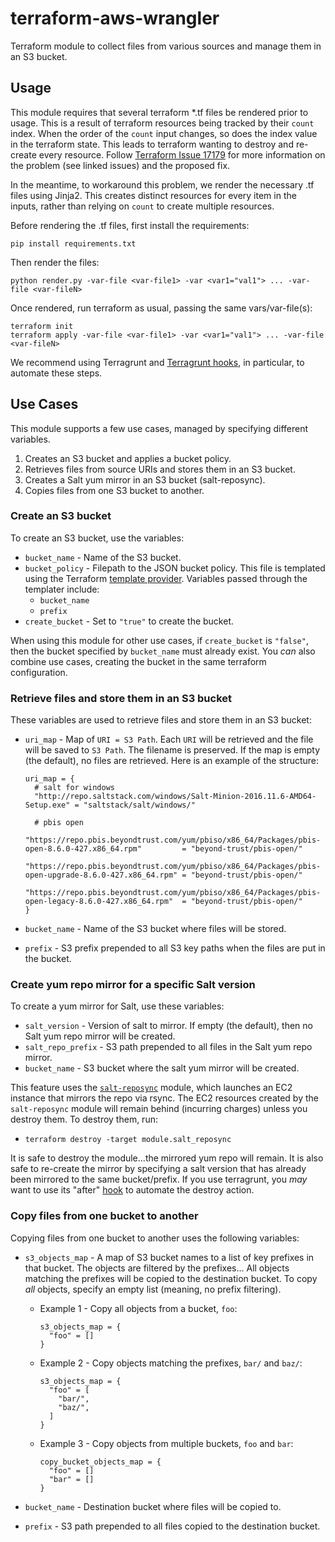 # terraform-aws-wrangler

Terraform module to collect files from various sources and manage them in an S3
bucket.

## Usage

This module requires that several terraform *.tf files be rendered prior to
usage. This is a result of terraform resources being tracked by their `count`
index. When the order of the `count` input changes, so does the index value in
the terraform state. This leads to terraform wanting to destroy and re-create
every resource. Follow [Terraform Issue 17179][terraform-issue-17179] for more
information on the problem (see linked issues) and the proposed fix.

In the meantime, to workaround this problem, we render the necessary .tf files
using Jinja2. This creates distinct resources for every item in the inputs,
rather than relying on `count` to create multiple resources.

Before rendering the .tf files, first install the requirements:

```
pip install requirements.txt
```

Then render the files:

```
python render.py -var-file <var-file1> -var <var1="val1"> ... -var-file <var-fileN>
```

Once rendered, run terraform as usual, passing the same vars/var-file(s):

```
terraform init
terraform apply -var-file <var-file1> -var <var1="val1"> ... -var-file <var-fileN>
```

We recommend using Terragrunt and [Terragrunt hooks][terragrunt-hooks], in
particular, to automate these steps.


[terraform-issue-17179]: https://github.com/hashicorp/terraform/issues/17179

## Use Cases

This module supports a few use cases, managed by specifying different
variables.

1.  Creates an S3 bucket and applies a bucket policy.
2.  Retrieves files from source URIs and stores them in an S3 bucket.
3.  Creates a Salt yum mirror in an S3 bucket (salt-reposync).
4.  Copies files from one S3 bucket to another.

### Create an S3 bucket

To create an S3 bucket, use the variables:

-   `bucket_name` - Name of the S3 bucket.
-   `bucket_policy` - Filepath to the JSON bucket policy. This file is
    templated using the Terraform [template provider][template-provider].
    Variables passed through the templater include:
    -   `bucket_name`
    -   `prefix`
-   `create_bucket` - Set to `"true"` to create the bucket.

When using this module for other use cases, if `create_bucket` is `"false"`,
then the bucket specified by `bucket_name` must already exist. You _can_ also
combine use cases, creating the bucket in the same terraform configuration.

[template-provider]: https://www.terraform.io/docs/providers/template/d/file.html

### Retrieve files and store them in an S3 bucket

These variables are used to retrieve files and store them in an S3 bucket:

-   `uri_map` - Map of `URI = S3 Path`. Each `URI` will be retrieved and the
    file will be saved to `S3 Path`. The filename is preserved. If the map is
    empty (the default), no files are retrieved. Here is an example of the
    structure:

    ```hcl
    uri_map = {
      # salt for windows
      "http://repo.saltstack.com/windows/Salt-Minion-2016.11.6-AMD64-Setup.exe" = "saltstack/salt/windows/"

      # pbis open
      "https://repo.pbis.beyondtrust.com/yum/pbiso/x86_64/Packages/pbis-open-8.6.0-427.x86_64.rpm"         = "beyond-trust/pbis-open/"
      "https://repo.pbis.beyondtrust.com/yum/pbiso/x86_64/Packages/pbis-open-upgrade-8.6.0-427.x86_64.rpm" = "beyond-trust/pbis-open/"
      "https://repo.pbis.beyondtrust.com/yum/pbiso/x86_64/Packages/pbis-open-legacy-8.6.0-427.x86_64.rpm"  = "beyond-trust/pbis-open/"
    }
    ```

-   `bucket_name` - Name of the S3 bucket where files will be stored.
-   `prefix` - S3 prefix prepended to all S3 key paths when the files are put
    in the bucket.

### Create yum repo mirror for a specific Salt version

To create a yum mirror for Salt, use these variables:

-   `salt_version` - Version of salt to mirror. If empty (the default), then no
    Salt yum repo mirror will be created.
-   `salt_repo_prefix` - S3 path prepended to all files in the Salt yum repo
    mirror.
-   `bucket_name` - S3 bucket where the salt yum mirror will be created.

This feature uses the [`salt-reposync`][salt-reposync] module, which launches
an EC2 instance that mirrors the repo via rsync. The EC2 resources created by
the `salt-reposync` module will remain behind (incurring charges) unless you
destroy them. To destroy them, run:

-   `terraform destroy -target module.salt_reposync`

It is safe to destroy the module...the mirrored yum repo will remain. It is
also safe to re-create the mirror by specifying a salt version that has already
been mirrored to the same bucket/prefix. If you use terragrunt, you _may_ want
to use its "after" [hook][terragrunt-hooks] to automate the destroy action.

[salt-reposync]: https://github.com/plus3it/salt-reposync
[terragrunt-hooks]: https://github.com/gruntwork-io/terragrunt#before-and-after-hooks

### Copy files from one bucket to another

Copying files from one bucket to another uses the following variables:

-   `s3_objects_map` - A map of S3 bucket names to a list of key
    prefixes in that bucket. The objects are filtered by the prefixes... All
    objects matching the prefixes will be copied to the destination bucket. To
    copy _all_ objects, specify an empty list (meaning, no prefix filtering).
    -   Example 1 - Copy all objects from a bucket, `foo`:

        ```hcl
        s3_objects_map = {
          "foo" = []
        }
        ```

    -   Example 2 - Copy objects matching the prefixes, `bar/` and `baz/`:

        ```hcl
        s3_objects_map = {
          "foo" = [
            "bar/",
            "baz/",
          ]
        }
        ```

    -   Example 3 - Copy objects from multiple buckets, `foo` and `bar`:

        ```hcl
        copy_bucket_objects_map = {
          "foo" = []
          "bar" = []
        }
        ```

-   `bucket_name` - Destination bucket where files will be copied to.
-   `prefix` - S3 path prepended to all files copied to the destination bucket.
